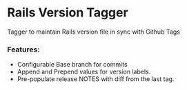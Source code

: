 # Rails Version Tagger
Tagger to maintain Rails version file in sync with Github Tags

### Features: 

- Configurable Base branch for commits
- Append and Prepend values for version labels.
- Pre-populate release NOTES with diff from the last tag.

